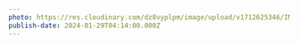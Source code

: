 ```yaml
---
photo: https://res.cloudinary.com/dz8vyplpm/image/upload/v1712625346/IMG_8588_imyvdp.jpg
publish-date: 2024-01-29T04:14:00.000Z
---
```

